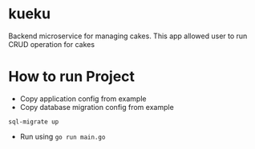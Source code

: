 # kueku
Backend microservice for managing cakes.
This app allowed user to run CRUD operation for cakes

# How to run Project 
- Copy application config from example
- Copy database migration config from example

``` 
sql-migrate up
```

- Run using `go run main.go`
